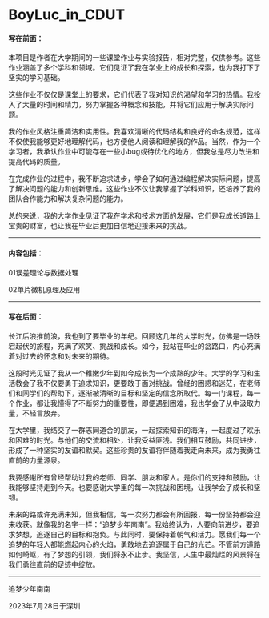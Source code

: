 # BoyLuc_in_CDUT
#### 写在前面：

本项目是作者在大学期间的一些课堂作业与实验报告，相对完整，仅供参考。这些作业涵盖了多个学科和领域。它们见证了我在学业上的成长和探索，也为我打下了坚实的学习基础。

这些作业不仅仅是课堂上的要求，它们代表了我对知识的渴望和学习的热情。我投入了大量的时间和精力，努力掌握各种概念和技能，并将它们应用于解决实际问题。

我的作业风格注重简洁和实用性。我喜欢清晰的代码结构和良好的命名规范，这样不仅使我能够更好地理解代码，也方便他人阅读和理解我的作品。当然，作为一个学习者，我承认作业中可能存在一些小bug或待优化的地方，但我总是尽力改进和提高代码的质量。

在完成作业的过程中，我不断追求进步，学会了如何通过编程解决实际问题，提高了解决问题的能力和创新思维。这些作业不仅让我掌握了学科知识，还培养了我的团队合作能力和解决复杂问题的能力。

总的来说，我的大学作业见证了我在学术和技术方面的发展，它们是我成长道路上宝贵的财富，也让我在毕业后更加自信地迎接未来的挑战。

------

#### 内容包括：

01误差理论与数据处理

02单片微机原理及应用

------

#### 写在后面：

长江后浪推前浪，我也到了要毕业的年纪。回顾这几年的大学时光，仿佛是一场跌宕起伏的旅程，充满了欢笑、挑战和成长。如今，我站在毕业的岔路口，内心充满着对过去的怀念和对未来的期待。

这段时光见证了我从一个稚嫩少年到如今成长为一个成熟的少年。大学的学习和生活教会了我不仅要勇于追求知识，更要敢于面对挑战。曾经的困惑和迷茫，在老师们和同学们的帮助下，逐渐被清晰的目标和坚定的信念所取代。每一门课程，每一个作业，都让我懂得了不断努力的重要性，即便遇到困难，我也学会了从中汲取力量，不轻言放弃。

在大学里，我结交了一群志同道合的朋友，一起探索知识的海洋，一起度过了欢乐和困难的时光。与他们的交流和相处，让我受益匪浅。我们相互鼓励，共同进步，形成了一种坚实的友谊和默契。这些珍贵的友谊将伴随着我走向未来，成为我勇往直前的力量源泉。

我要感谢所有曾经帮助过我的老师、同学、朋友和家人。是你们的支持和鼓励，让我能够坚持走到今天。也要感谢大学里的每一次挑战和困境，让我学会了成长和坚韧。

未来的路或许充满未知，但我相信，每一次努力都会有所回报，每一份坚持都会迎来收获。就像我的名字一样：“追梦少年南南”。我始终认为，人要向前进步，要追求梦想，追逐自己的目标和抱负。与此同时，要保持着朝气和活力。愿我们每一个追梦的年轻人都能燃起内心的火焰，勇敢地去追逐属于自己的光芒。不管前方道路如何崎岖，有了梦想的引领，我们将永不止步。我坚信，人生中最灿烂的风景将在我们勇往直前的足迹中绽放。

------

追梦少年南南

2023年7月28日于深圳

